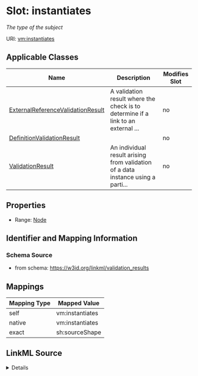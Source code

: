 

# Slot: instantiates


_The type of the subject_





URI: [vm:instantiates](https://w3id.org/linkml/validation-model/instantiates)



<!-- no inheritance hierarchy -->





## Applicable Classes

| Name | Description | Modifies Slot |
| --- | --- | --- |
| [ExternalReferenceValidationResult](ExternalReferenceValidationResult.md) | A validation result where the check is to determine if a link to an external ... |  no  |
| [DefinitionValidationResult](DefinitionValidationResult.md) |  |  no  |
| [ValidationResult](ValidationResult.md) | An individual result arising from validation of a data instance using a parti... |  no  |







## Properties

* Range: [Node](Node.md)





## Identifier and Mapping Information







### Schema Source


* from schema: https://w3id.org/linkml/validation_results




## Mappings

| Mapping Type | Mapped Value |
| ---  | ---  |
| self | vm:instantiates |
| native | vm:instantiates |
| exact | sh:sourceShape |




## LinkML Source

<details>
```yaml
name: instantiates
description: The type of the subject
from_schema: https://w3id.org/linkml/validation_results
exact_mappings:
- sh:sourceShape
rank: 1000
alias: instantiates
domain_of:
- ValidationResult
range: Node

```
</details>